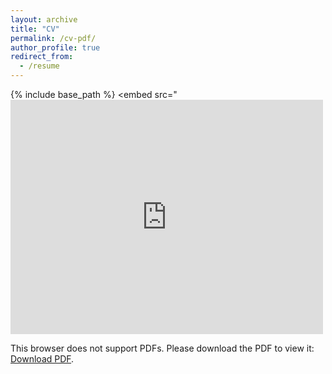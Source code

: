 ```yaml
---
layout: archive
title: "CV"
permalink: /cv-pdf/
author_profile: true
redirect_from:
  - /resume
---
```


{% include base_path %}
   <embed src="<embed src="https://drive.google.com/viewerng/viewer?embedded=true&url=https://animeshchhotaray.github.io/Animesh-CV.pdf" width="500" height="375" type="application/pdf">
        <p>This browser does not support PDFs. Please download the PDF to view it: <a href="https://animeshchhotaray.github.io/Animesh-CV.pdf">Download PDF</a>.</p>
    </embed>
